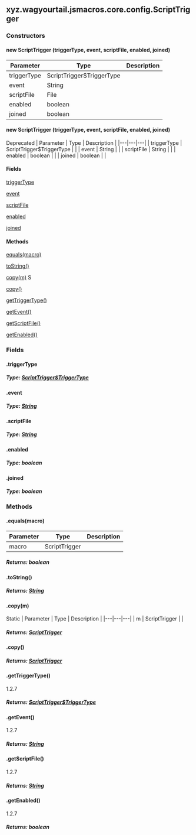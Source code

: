 

xyz.wagyourtail.jsmacros.core.config.ScriptTrigger
--------------------------------------------------

#### 

### Constructors

#### new ScriptTrigger (triggerType, event, scriptFile, enabled, joined)

| Parameter | Type | Description |
|---|---|---|
| triggerType | ScriptTrigger$TriggerType |  |
| event | String |  |
| scriptFile | File |  |
| enabled | boolean |  |
| joined | boolean |  |


#### new ScriptTrigger (triggerType, event, scriptFile, enabled, joined)

Deprecated
| Parameter | Type | Description |
|---|---|---|
| triggerType | ScriptTrigger$TriggerType |  |
| event | String |  |
| scriptFile | String |  |
| enabled | boolean |  |
| joined | boolean |  |



#### Fields

[triggerType](#triggerType)


[event](#event)


[scriptFile](#scriptFile)


[enabled](1.9.2/)


[joined](1.9.2/)



#### Methods

[equals(macro)](#equals-ScriptTrigger-)


[toString()](#toString-)


[copy(m)](#copy-ScriptTrigger-)
S


[copy()](#copy-)


[getTriggerType()](#getTriggerType-)


[getEvent()](#getEvent-)


[getScriptFile()](#getScriptFile-)


[getEnabled()](#getEnabled-)



### Fields

#### .triggerType


##### Type: [ScriptTrigger$TriggerType](1.9.2/xyz/wagyourtail/jsmacros/core/config/ScriptTrigger.TriggerType.html)



#### .event


##### Type: [String](https://docs.oracle.com/javase/8/docs/api/index.html?java/lang/String.html)



#### .scriptFile


##### Type: [String](https://docs.oracle.com/javase/8/docs/api/index.html?java/lang/String.html)



#### .enabled


##### Type: boolean



#### .joined


##### Type: boolean



### Methods

#### .equals(macro)

| Parameter | Type | Description |
|---|---|---|
| macro | ScriptTrigger |  |

##### Returns: boolean



#### .toString()


##### Returns: [String](https://docs.oracle.com/javase/8/docs/api/index.html?java/lang/String.html)



#### .copy(m)

Static
| Parameter | Type | Description |
|---|---|---|
| m | ScriptTrigger |  |

##### Returns: [ScriptTrigger](#)



#### .copy()


##### Returns: [ScriptTrigger](#)



#### .getTriggerType()

1.2.7


##### Returns: [ScriptTrigger$TriggerType](1.9.2/xyz/wagyourtail/jsmacros/core/config/ScriptTrigger.TriggerType.html)



#### .getEvent()

1.2.7


##### Returns: [String](https://docs.oracle.com/javase/8/docs/api/index.html?java/lang/String.html)



#### .getScriptFile()

1.2.7


##### Returns: [String](https://docs.oracle.com/javase/8/docs/api/index.html?java/lang/String.html)



#### .getEnabled()

1.2.7


##### Returns: boolean




